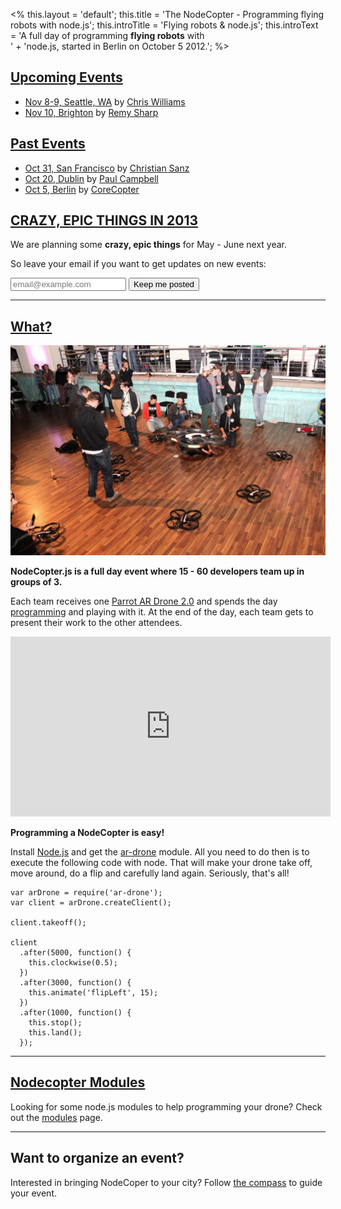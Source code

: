 <%
this.layout = 'default';
this.title = 'The NodeCopter - Programming flying robots with node.js';
this.introTitle = 'Flying robots & node.js';
this.introText =
  'A full day of programming <strong>flying robots</strong> with<br>' +
  'node.js, started in Berlin on October 5 2012.';
%>

<h2 id="upcoming-events"><a href="#upcoming-events">Upcoming Events</a></h2>

* [Nov 8-9, Seattle, WA](/2012/seattle/nov-8-9) by [Chris Williams](https://plus.google.com/103300350874263468636/posts)
* [Nov 10, Brighton](/2012/brighton/nov-10) by [Remy Sharp](https://twitter.com/rem)

<h2 id="past-events"><a href="#past-events">Past Events</a></h2>

* [Oct 31, San Francisco](/2012/san-francisco/oct-31) by [Christian Sanz](https://twitter.com/csanz)
* [Oct 20, Dublin](/2012/dublin/oct-20) by [Paul Campbell](https://twitter.com/paulca)
* [Oct 5, Berlin](/2012/berlin/oct-5) by [CoreCopter](/core)

<h2 id="crazy-epic-2013"><a href="#crazy-epic-2013">CRAZY, EPIC THINGS IN 2013</a></h2>

We are planning some **crazy, epic things** for May - June next year.


So leave your email if you want to get updates on new events:

<form action="http://nodecopter.createsend.com/t/j/s/irhtuj/" method="post" id="subForm">
  <input class="email" placeholder="email@example.com" type="text" name="cm-irhtuj-irhtuj" id="irhtuj-irhtuj" />
  <input class="button" type="submit" value="Keep me posted" />
</form>

<hr>

<h2 id="what"><a href="#what">What?</a></h2>

<a href="https://plus.google.com/photos/107012710192519215701/albums/5797983156265725345/5797983612429153602?authkey=CPbAwfmC75faBg">
  <img width="512" width="341" src="/img/homepage_photo.jpg" />
</a>


**NodeCopter.js is a full day event where 15 - 60 developers team up in groups of 3.**

<p>
  Each team receives one <a href="http://ardrone2.parrot.com/">Parrot
    AR Drone 2.0</a> and spends the day <a
    href="https://github.com/felixge/node-ar-drone">programming</a> and
  playing with it. At the end of the day, each team gets to present
  their work to the other attendees.
</p>

<iframe width="512" height="288" src="http://www.youtube.com/embed/t13jGeBAWrA" frameborder="0" allowfullscreen></iframe>

**Programming a NodeCopter is easy!**

Install [Node.js](http://nodejs.org) and get the
[ar-drone](http://github.com/felixge/node-ar-drone) module. All you need to do then is
to execute the following code with node. That will make your drone take off,
move around, do a flip and carefully land again. Seriously, that's all!

```
var arDrone = require('ar-drone');
var client = arDrone.createClient();

client.takeoff();

client
  .after(5000, function() {
    this.clockwise(0.5);
  })
  .after(3000, function() {
    this.animate('flipLeft', 15);
  })
  .after(1000, function() {
    this.stop();
    this.land();
  });
```

<hr>

<h2 id="modules"><a href="#modules">Nodecopter Modules</a></h2>

Looking for some node.js modules to help programming your drone? Check out the
[modules](/modules) page.

<hr>

<h2 id="organize">Want to organize an event?</h2>

Interested in bringing NodeCoper to your city? Follow [the compass](/compass)
to guide your event.
